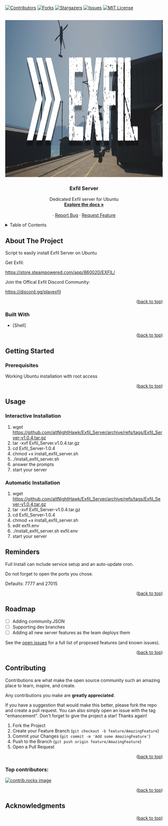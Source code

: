 <!-- Improved compatibility of back to top link: See: https://github.com/othneildrew/Best-README-Template/pull/73 -->
<a id="readme-top"></a>
<!--
*** Thanks for checking out the Best-README-Template. If you have a suggestion
*** that would make this better, please fork the repo and create a pull request
*** or simply open an issue with the tag "enhancement".
*** Don't forget to give the project a star!
*** Thanks again! Now go create something AMAZING!
-->



<!-- PROJECT SHIELDS -->
<!--
*** I'm using markdown "reference style" links for readability.
*** Reference links are enclosed in brackets [ ] instead of parentheses ( ).
*** See the bottom of this document for the declaration of the reference variables
*** for contributors-url, forks-url, etc. This is an optional, concise syntax you may use.
*** https://www.markdownguide.org/basic-syntax/#reference-style-links
-->

[![Contributors][contributors-shield]][contributors-url]
[![Forks][forks-shield]][forks-url]
[![Stargazers][stars-shield]][stars-url]
[![Issues][issues-shield]][issues-url]
[![MIT License][license-shield]][license-url]




<!-- PROJECT LOGO -->
<br />
<div align="center">
  <a href="https://github.com/altNightHawk/Exfil_Server">
    <img src="images/logo.png" alt="Logo" width="1500" height="500">
  </a>

<h3 align="center">Exfil Server</h3>

  <p align="center">
    Dedicated Exfil server for Ubuntu
    <br />
    <a href="https://github.com/altNightHawk/Exfil_Server"><strong>Explore the docs »</strong></a>
    <br />
    <br />
    <!---
    <a href="https://github.com/altNightHawk/Exfil_Server">View Demo</a>
    --->
    ·
    <a href="https://github.com/altNightHawk/Exfil_Server/issues/new?labels=bug&template=bug-report---.md">Report Bug</a>
    ·
    <a href="https://github.com/altNightHawk/Exfil_Server/issues/new?labels=enhancement&template=feature-request---.md">Request Feature</a>
  </p>
</div>



<!-- TABLE OF CONTENTS -->
<details>
  <summary>Table of Contents</summary>
  <ol>
    <li>
      <a href="#about-the-project">About The Project</a>
      <ul>
        <li><a href="#built-with">Built With</a></li>
      </ul>
    </li>
    <li>
      <a href="#getting-started">Getting Started</a>
      <ul>
        <li><a href="#prerequisites">Prerequisites</a></li>
        <li><a href="#installation">Installation</a></li>
      </ul>
    </li>
    <li><a href="#usage">Usage</a></li>
    <li><a href="#roadmap">Roadmap</a></li>
    <li><a href="#contributing">Contributing</a></li>
    <li><a href="#license">License</a></li>
    <li><a href="#contact">Contact</a></li>
    <li><a href="#acknowledgments">Acknowledgments</a></li>
  </ol>
</details>



<!-- ABOUT THE PROJECT -->

## About The Project

Script to easily install Exfil Server on Ubuntu

Get Exfil:

https://store.steampowered.com/app/860020/EXFIL/

Join the Offical Exfil Discord Community:

https://discord.gg/playexfil


<p align="right">(<a href="#readme-top">back to top</a>)</p>



### Built With

* [Shell]


<p align="right">(<a href="#readme-top">back to top</a>)</p>




<!-- GETTING STARTED -->

## Getting Started


### Prerequisites

Working Ubuntu installation with root access

<p align="right">(<a href="#readme-top">back to top</a>)</p>

<!-- USAGE EXAMPLES -->
## Usage

### Interactive Installation
1. wget  https://github.com/altNightHawk/Exfil_Server/archive/refs/tags/Exfil_Server-v1.0.4.tar.gz
2. tar -xvf Exfil_Server.v1.0.4.tar.gz
3. cd Exfil_Server-1.0.4
4. chmod +x install_exfil_server.sh
5. ./install_exfil_server.sh
6. answer the prompts
7. start your server

### Automatic Installation
1. wget  https://github.com/altNightHawk/Exfil_Server/archive/refs/tags/Exfil_Sever-v1.0.4.tar.gz
2. tar -xvf Exfil_Server-v1.0.4.tar.gz
3. cd Exfil_Server-1.0.4
4. chmod +x install_exfil_server.sh 
5. edit exfil.env
6. ./install_exfil_server.sh exfil.env
7. start your server

## Reminders

Full Install can include service setup and an auto-update cron.

Do not forget to open the ports you chose.

Defaults: 7777 and 27015


<p align="right">(<a href="#readme-top">back to top</a>)</p>



<!-- ROADMAP -->
## Roadmap

- [ ] Adding community.JSON
- [ ] Supporting dev branches
- [ ] Adding all new server features as the team deploys them

See the [open issues](https://github.com/altNightHawk/Exfil_Server/issues) for a full list of proposed features (and known issues).

<p align="right">(<a href="#readme-top">back to top</a>)</p>



<!-- CONTRIBUTING -->
## Contributing

Contributions are what make the open source community such an amazing place to learn, inspire, and create. 

Any contributions you make are **greatly appreciated**.

If you have a suggestion that would make this better, please fork the repo and create a pull request. You can also simply open an issue with the tag "enhancement".
Don't forget to give the project a star! Thanks again!

1. Fork the Project
2. Create your Feature Branch (`git checkout -b feature/AmazingFeature`)
3. Commit your Changes (`git commit -m 'Add some AmazingFeature'`)
4. Push to the Branch (`git push origin feature/AmazingFeature`)
5. Open a Pull Request

<p align="right">(<a href="#readme-top">back to top</a>)</p>

### Top contributors:

<a href="https://github.com/altNightHawk/Exfil_Server/graphs/contributors">
  <img src="https://contrib.rocks/image?repo=altNightHawk/Exfil_Server" alt="contrib.rocks image" />
</a>



<!-- LICENSE -->
<!---
## License

Distributed under the MIT License. See `LICENSE.txt` for more information.
--->
<p align="right">(<a href="#readme-top">back to top</a>)</p>



<!-- CONTACT -->
<!--
## Contact

AltNightHawk - 84723615+altNightHawk@users.noreply.github.com

Project Link: [https://github.com/altNightHawk/Exfil_Server](https://github.com/altNightHawk/Exfil_Server)

<p align="right">(<a href="#readme-top">back to top</a>)</p>
-->


<!-- ACKNOWLEDGMENTS -->
## Acknowledgments
<!---
* []()
* []()
* []()
--->
<p align="right">(<a href="#readme-top">back to top</a>)</p>



<!-- MARKDOWN LINKS & IMAGES -->
<!-- https://www.markdownguide.org/basic-syntax/#reference-style-links -->
[contributors-shield]: https://img.shields.io/github/contributors/altNightHawk/Exfil_Server.svg?style=for-the-badge
[contributors-url]: https://github.com/altNightHawk/Exfil_Server/graphs/contributors
[forks-shield]: https://img.shields.io/github/forks/altNightHawk/Exfil_Server.svg?style=for-the-badge
[forks-url]: https://github.com/altNightHawk/Exfil_Server/network/members
[stars-shield]: https://img.shields.io/github/stars/altNightHawk/Exfil_Server.svg?style=for-the-badge
[stars-url]: https://github.com/altNightHawk/Exfil_Server/stargazers
[issues-shield]: https://img.shields.io/github/issues/altNightHawk/Exfil_Server.svg?style=for-the-badge
[issues-url]: https://github.com/altNightHawk/Exfil_Server/issues
[license-shield]: https://img.shields.io/github/license/altNightHawk/Exfil_Server.svg?style=for-the-badge
[license-url]: https://github.com/altNightHawk/Exfil_Server/blob/master/LICENSE
[linkedin-shield]: https://img.shields.io/badge/-LinkedIn-black.svg?style=for-the-badge&logo=linkedin&colorB=555
[linkedin-url]: https://linkedin.com/in/linkedin_username
[product-screenshot]: images/screenshot.png
[Next.js]: https://img.shields.io/badge/next.js-000000?style=for-the-badge&logo=nextdotjs&logoColor=white
[Next-url]: https://nextjs.org/
[React.js]: https://img.shields.io/badge/React-20232A?style=for-the-badge&logo=react&logoColor=61DAFB
[React-url]: https://reactjs.org/
[Vue.js]: https://img.shields.io/badge/Vue.js-35495E?style=for-the-badge&logo=vuedotjs&logoColor=4FC08D
[Vue-url]: https://vuejs.org/
[Angular.io]: https://img.shields.io/badge/Angular-DD0031?style=for-the-badge&logo=angular&logoColor=white
[Angular-url]: https://angular.io/
[Svelte.dev]: https://img.shields.io/badge/Svelte-4A4A55?style=for-the-badge&logo=svelte&logoColor=FF3E00
[Svelte-url]: https://svelte.dev/
[Laravel.com]: https://img.shields.io/badge/Laravel-FF2D20?style=for-the-badge&logo=laravel&logoColor=white
[Laravel-url]: https://laravel.com
[Bootstrap.com]: https://img.shields.io/badge/Bootstrap-563D7C?style=for-the-badge&logo=bootstrap&logoColor=white
[Bootstrap-url]: https://getbootstrap.com
[JQuery.com]: https://img.shields.io/badge/jQuery-0769AD?style=for-the-badge&logo=jquery&logoColor=white
[JQuery-url]: https://jquery.com
